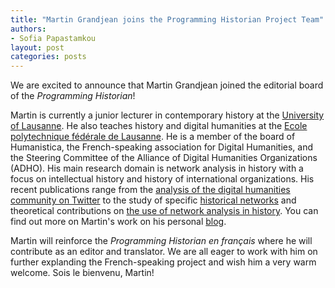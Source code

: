```yaml
---
title: "Martin Grandjean joins the Programming Historian Project Team"
authors:
- Sofia Papastamkou
layout: post
categories: posts
---
```



We are excited to announce that Martin Grandjean joined the editorial board of the *Programming Historian*! 

Martin is currently a junior lecturer in contemporary history at the [University of Lausanne](https://applicationspub.unil.ch/interpub/noauth/php/Un/UnPers.php?PerNum=1037126&LanCode=37). He also teaches history and digital humanities at the [Ecole polytechnique fédérale de Lausanne](https://people.epfl.ch/303254). He is a member of the board of Humanistica, the French-speaking association for Digital Humanities, and the Steering Committee  of the Alliance of Digital Humanities Organizations (ADHO). His main research domain is network analysis in history with a focus on intellectual history and history of international organizations. His recent publications range from the [analysis of the digital humanities community on Twitter](https://hal.archives-ouvertes.fr/hal-01517493/document) to the study of specific [historical networks](http://www.martingrandjean.ch/complex-structures-and-international-organizations/) and theoretical contributions on [the use of network analysis in history](https://halshs.archives-ouvertes.fr/halshs-02179024/document). You can find out more on Martin's work on his personal [blog](http://www.martingrandjean.ch). 

Martin will reinforce the *Programming Historian en français* where he will contribute as an editor and translator. We are all eager to work with him on further explanding the French-speaking project and wish him a very warm welcome. Sois le bienvenu, Martin!    